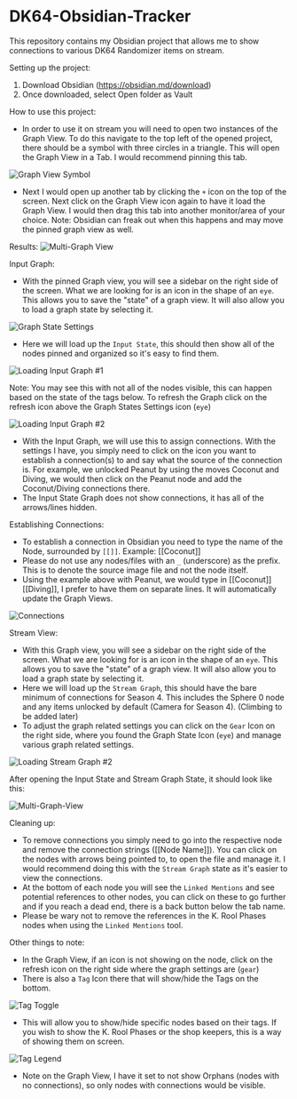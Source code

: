 # DK64-Obsidian-Tracker

This repository contains my Obsidian project that allows me to show connections to various DK64 Randomizer items on stream.





Setting up the project:

1. Download Obsidian (https://obsidian.md/download)
2. Once downloaded, select Open folder as Vault


How to use this project:

* In order to use it on stream you will need to open two instances of the Graph View. To do this navigate to the top left of the opened project, there should be a symbol with three circles in a triangle. This will open the Graph View in a Tab. I would recommend pinning this tab.

![Graph View Symbol](./Screenshots/GraphViewSymbol.png?raw=true "Graph View Symbol")

* Next I would open up another tab by clicking the `+` icon on the top of the screen. Next click on the Graph View icon again to have it load the Graph View. I would then drag this tab into another monitor/area of your choice. Note: Obsidian can freak out when this happens and may move the pinned graph view as well.

Results:
![Multi-Graph View](./Screenshots/MultiGraphView.png?raw=true "Multi-Graph View")



Input Graph:

* With the pinned Graph view, you will see a sidebar on the right side of the screen. What we are looking for is an icon in the shape of an `eye`. This allows you to save the "state" of a graph view. It will also allow you to load a graph state by selecting it.

![Graph State Settings](./Screenshots/GraphStateSettings.png?raw=true "Graph State Settings")

* Here we will load up the `Input State`, this should then show all of the nodes pinned and organized so it's easy to find them.

![Loading Input Graph #1](./Screenshots/LoadingInputGraph_1.png?raw=true "Loading Input Graph #1")

Note: You may see this with not all of the nodes visible, this can happen based on the state of the tags below. To refresh the Graph click on the refresh icon above the Graph States Settings icon (`eye`)

![Loading Input Graph #2](./Screenshots/LoadingInputGraph_2.png?raw=true "Loading Input Graph #2")

* With the Input Graph, we will use this to assign connections. With the settings I have, you simply need to click on the icon you want to establish a connection(s) to and say what the source of the connection is. For example, we unlocked Peanut by using the moves Coconut and Diving, we would then click on the Peanut node and add the Coconut/Diving connections there.
* The Input State Graph does not show connections, it has all of the arrows/lines hidden.


Establishing Connections:

* To establish a connection in Obsidian you need to type the name of the Node, surrounded by `[[]]`. Example: [[Coconut]]
* Please do not use any nodes/files with an `_` (underscore) as the prefix. This is to denote the source image file and not the node itself.
* Using the example above with Peanut, we would type in [[Coconut]] [[Diving]], I prefer to have them on separate lines. It will automatically update the Graph Views.

![Connections](./Screenshots/Connections.png?raw=true "Connections")


Stream View:
* With this Graph view, you will see a sidebar on the right side of the screen. What we are looking for is an icon in the shape of an `eye`. This allows you to save the "state" of a graph view. It will also allow you to load a graph state by selecting it.
* Here we will load up the `Stream Graph`, this should have the bare minimum of connections for Season 4. This includes the Sphere 0 node and any items unlocked by default (Camera for Season 4). (Climbing to be added later)
* To adjust the graph related settings you can click on the `Gear` Icon on the right side, where you found the Graph State Icon (`eye`) and manage various graph related settings.

![Loading Stream Graph #2](./Screenshots/LoadingStreamGraph.png?raw=true "Loading Stream Graph")

After opening the Input State and Stream Graph State, it should look like this:

![Multi-Graph-View](./Screenshots/GraphViewTabs.png?raw=true "Multi-Graph View")


Cleaning up:

* To remove connections you simply need to go into the respective node and remove the connection strings ([[Node Name]]). You can click on the nodes with arrows being pointed to, to open the file and manage it. I would recommend doing this with the `Stream Graph` state as it's easier to view the connections.
* At the bottom of each node you will see the `Linked Mentions` and see potential references to other nodes, you can click on these to go further and if you reach a dead end, there is a back button below the tab name.
* Please be wary not to remove the references in the K. Rool Phases nodes when using the `Linked Mentions` tool.



Other things to note:

* In the Graph View, if an icon is not showing on the node, click on the refresh icon on the right side where the graph settings are (`gear`)
* There is also a `Tag` Icon there that will show/hide the Tags on the bottom. 

![Tag Toggle](./Screenshots/Tags_1.png?raw=true "Tag Toggle")

* This will allow you to show/hide specific nodes based on their tags. If you wish to show the K. Rool Phases or the shop keepers, this is a way of showing them on screen.

![Tag Legend](./Screenshots/Tags_2.png?raw=true "Tag Legend")

* Note on the Graph View, I have it set to not show Orphans (nodes with no connections), so only nodes with connections would be visible.
